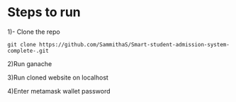 # Steps to run
1)- Clone the repo
  ```
  git clone https://github.com/SammithaS/Smart-student-admission-system-complete-.git
  ```
2)Run ganache

3)Run cloned website on localhost

4)Enter metamask wallet password
